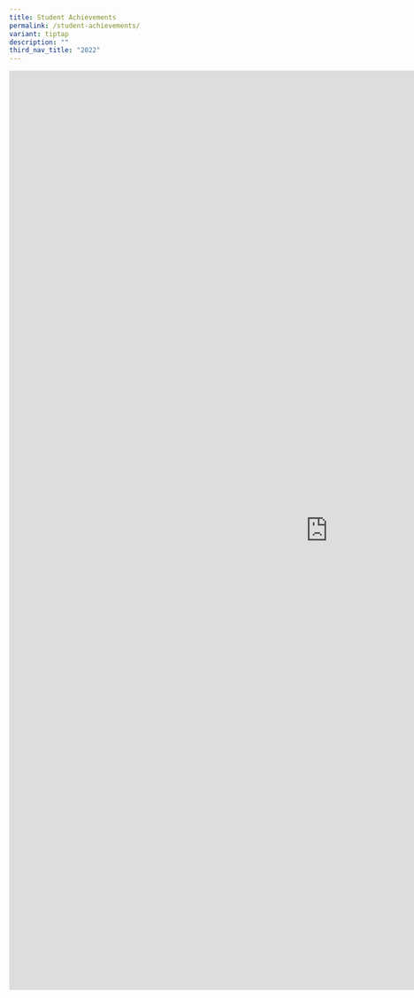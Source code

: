 ```yaml
---
title: Student Achievements
permalink: /student-achievements/
variant: tiptap
description: ""
third_nav_title: "2022"
---
```

<div class="iframe-wrapper">
<iframe height="1661" width="1152" allowfullscreen="true" frameborder="0" src="https://docs.google.com/presentation/d/e/2PACX-1vQRlMIB2wKiODVQJkWiqk5csWasCngN_bSADmkRDhsZiUqaGWUXvDPw5n9ioLe2WjBRRbX5BK2ByHv7/embed?start=false&amp;loop=false&amp;delayms=7500"></iframe>
</div>
<p></p>